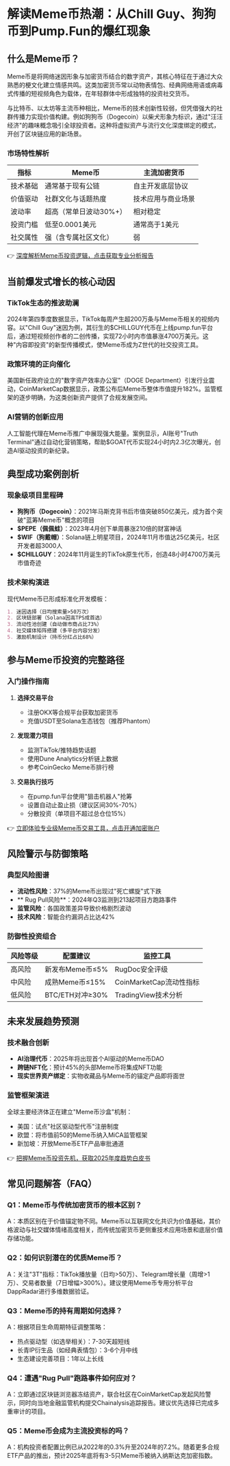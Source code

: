 # 解读Meme币热潮：从Chill Guy、狗狗币到Pump.Fun的爆红现象

## 什么是Meme币？

Meme币是将网络迷因形象与加密货币结合的数字资产，其核心特征在于通过大众熟悉的梗文化建立情感共鸣。这类加密货币常以动物表情包、经典网络用语或病毒式传播的短视频角色为载体，在年轻群体中形成独特的投资社交货币。

与比特币、以太坊等主流币种相比，Meme币的技术创新性较弱，但凭借强大的社群传播力实现价值构建。例如狗狗币（Dogecoin）以柴犬形象为标识，通过"汪汪经济"的趣味概念吸引全球投资者。这种将虚拟资产与流行文化深度绑定的模式，开创了区块链应用的新场景。

### 市场特性解析
| 指标          | Meme币               | 主流加密货币        |
|---------------|----------------------|---------------------|
| 技术基础       | 通常基于现有公链     | 自主开发底层协议    |
| 价值驱动       | 社群文化与话题热度   | 技术应用与商业场景  |
| 波动率         | 超高（常单日波动30%+）| 相对稳定            |
| 投资门槛       | 低至0.0001美元       | 通常高于1美元       |
| 社交属性       | 强（含专属社区文化） | 弱                  |

👉 [深度解析Meme币投资逻辑，点击获取专业分析报告](https://bit.ly/okx_welcome)

## 当前爆发式增长的核心动因

### TikTok生态的推波助澜
2024年第四季度数据显示，TikTok每周产生超200万条与Meme币相关的视频内容。以"Chill Guy"迷因为例，其衍生的$CHILLGUY代币在上线pump.fun平台后，通过短视频创作者的二创传播，实现72小时内市值暴涨4700万美元。这种"内容即投资"的新型传播模式，使Meme币成为Z世代的社交投资工具。

### 政策环境的正向催化
美国新任政府设立的"数字资产效率办公室"（DOGE Department）引发行业震动，CoinMarketCap数据显示，政策公布后Meme币整体市值提升182%。监管框架的逐步明确，为这类创新资产提供了合规发展空间。

### AI营销的创新应用
人工智能代理在Meme币推广中展现强大能量。案例显示，AI账号"Truth Terminal"通过自动化营销策略，帮助$GOAT代币实现24小时内2.3亿次曝光，创造AI驱动投资的新纪录。

## 典型成功案例剖析

### 现象级项目里程碑
- **狗狗币（Dogecoin）**：2021年马斯克背书后市值突破850亿美元，成为首个突破"蓝筹Meme币"概念的项目
- **$PEPE（佩佩蛙）**：2023年4月创下单周暴涨210倍的财富神话
- **$WIF（狗戴帽）**：Solana链上明星项目，2024年11月市值达25亿美元，社区开发者超3000人
- **$CHILLGUY**：2024年11月诞生的TikTok原生代币，创造48小时4700万美元市值奇迹

### 技术架构演进
现代Meme币已形成标准化开发模板：
```markdown
1. 迷因选择（日均搜索量>50万次）
2. 区块链部署（Solana因高TPS成首选）
3. 流动性池创建（自动做市商占比73%）
4. 社交媒体矩阵搭建（多平台内容分发）
5. 激励机制设计（持币分红占比68%）
```

## 参与Meme币投资的完整路径

### 入门操作指南
1. **选择交易平台**  
   - 注册OKX等合规平台获取加密货币
   - 充值USDT至Solana生态钱包（推荐Phantom）

2. **发现潜力项目**  
   - 监测TikTok/推特趋势话题
   - 使用Dune Analytics分析链上数据
   - 参考CoinGecko Meme币排行榜

3. **交易执行技巧**  
   - 在pump.fun平台使用"狙击机器人"抢筹
   - 设置自动止盈止损（建议区间30%-70%）
   - 分散投资（单项目不超过总仓位15%）

👉 [立即体验专业级Meme币交易工具，点击开通加密账户](https://bit.ly/okx_welcome)

## 风险警示与防御策略

### 典型风险图谱
- **流动性风险**：37%的Meme币出现过"死亡螺旋"式下跌
- ** Rug Pull风险**：2024年Q3监测到213起项目方跑路事件
- **监管风险**：各国政策差异导致价格剧烈波动
- **技术风险**：智能合约漏洞占比达42%

### 防御性投资组合
| 风险等级 | 配置建议          | 监控工具                 |
|----------|-------------------|--------------------------|
| 高风险   | 新发布Meme币≤5%   | RugDoc安全评级           |
| 中风险   | 成熟Meme币≤15%    | CoinMarketCap流动性指标  |
| 低风险   | BTC/ETH对冲≥30%   | TradingView技术分析      |

## 未来发展趋势预测

### 技术融合创新
- **AI治理代币**：2025年将出现首个AI驱动的Meme币DAO
- **跨链NFT化**：预计45%的头部Meme币将集成NFT功能
- **现实世界资产绑定**：实物收藏品与Meme币的锚定产品即将面世

### 监管框架演进
全球主要经济体正在建立"Meme币沙盒"机制：
- 美国：试点"社区驱动型代币"注册制度
- 欧盟：将市值前50的Meme币纳入MiCA监管框架
- 新加坡：开放Meme币ETF产品审批通道

👉 [把握Meme币投资先机，获取2025年度趋势白皮书](https://bit.ly/okx_welcome)

## 常见问题解答（FAQ）

### Q1：Meme币与传统加密货币的根本区别？
A：本质区别在于价值锚定物不同。Meme币以互联网文化共识为价值基础，其价格波动与社交媒体情绪高度相关，而传统加密货币更侧重技术应用场景和底层价值存储功能。

### Q2：如何识别潜在的优质Meme币？
A：关注"3T"指标：TikTok播放量（日均>50万）、Telegram增长量（周增>1万）、交易者数量（7日增幅>300%）。建议使用Meme币专用分析平台DappRadar进行多维数据验证。

### Q3：Meme币的持有周期如何选择？
A：根据项目生命周期特征调整策略：
- 热点驱动型（如选举相关）：7-30天超短线
- 长青IP衍生品（如经典表情包）：3-6个月中线
- 生态建设完善项目：1年以上长线

### Q4：遭遇"Rug Pull"跑路事件如何应对？
A：立即通过区块链浏览器冻结资产，联合社区在CoinMarketCap发起风险警示，同时向当地金融监管机构提交Chainalysis追踪报告。建议优先选择已完成多重审计的项目。

### Q5：Meme币会成为主流投资标的吗？
A：机构投资者配置比例已从2022年的0.3%升至2024年的7.2%。随着更多合规ETF产品的推出，预计2025年底将有3-5只Meme币被纳入纳斯达克加密指数。